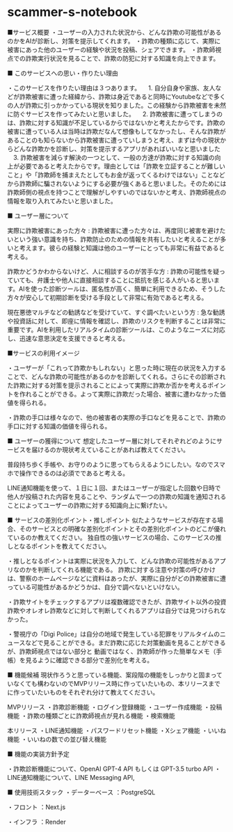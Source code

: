 # scammer-s-notebook

■サービス概要
・ユーザーの入力された状況から、どんな詐欺の可能性があるのかをAIが診断し、対策を提示してくれます。
・詐欺の種類に応じて、実際に被害にあった他のユーザーの経験や状況を投稿、シェアできます。
・詐欺師視点での詐欺実行状況を見ることで、詐欺の防犯に対する知識を向上できます。


■ このサービスへの思い・作りたい理由

・このサービスを作りたい理由は３つあります。
　1. 自分自身や家族、友人などが詐欺被害に遭った経緯から、詐欺は身近であると同時にYoutubeなどで多くの人が詐欺に引っかかっている現状を知りました。この経験から詐欺被害を未然に防ぐサービスを作ってみたいと思いました。
　2. 詐欺被害に遭ってしまうのは、詐欺に対する知識が不足しているからではないかと考えたからです。詐欺の被害に遭っている人は当時は詐欺だなんて想像もしてなかったし、そんな詐欺があることのも知らないから詐欺被害に遭っていしまうと考え、まずは今の現状からどんな詐欺かを診断し、対策を提示するアプリがあればいいなと思いました
　3. 詐欺被害を減らす解決の一つとして、一般の方達が詐欺に対する知識の向上が必要であると考えたからです。理由としては「詐欺を立証することが難しいこと」や「詐欺師を捕まえたとしてもお金が返ってくるわけではない」ことなどから詐欺師に騙されないようにする必要が強くあると思いました。そのためには詐欺師側の視点を持つことで理解がしやすいのではないかと考え、詐欺師視点の情報を取り入れてみたいと思いました。


■ ユーザー層について

 実際に詐欺被害にあった方々
   : 詐欺被害に遭った方々は、再度同じ被害を避けたいという強い意識を持ち、詐欺防止のための情報を共有したいと考えることが多いと考えます。彼らの経験と知識は他のユーザーにとっても非常に有益であると考える。

 詐欺かどうかわからないけど、人に相談するのが苦手な方
   : 詐欺の可能性を疑っていても、弁護士や他人に直接相談することに抵抗を感じる人がいると思います。AIを使った診断ツールは、匿名性が高く、簡単に利用できるため、そうした方々が安心して初期診断を受ける手段として非常に有効であると考える。

 現在悪徳マルチなどの勧誘などを受けていて、すぐ調べたいという方
   : 急な勧誘や投資話に対して、即座に情報を確認し、詐欺のリスクを判断することは非常に重要です。AIを利用したリアルタイムの診断ツールは、このようなニーズに対応し、迅速な意思決定を支援できると考える。

■サービスの利用イメージ

・ユーザーが「これって詐欺かもしれない」と思った時に現在の状況を入力することで、どんな詐欺の可能性があるのかを診断してくれる。さらにその診断された詐欺に対する対策を提示されることによって実際に詐欺か否かを考えるポイントを作れることができる。よって実際に詐欺だった場合、被害に遭わなかった価値を得られる。

・詐欺の手口は様々なので、他の被害者の実際の手口などを見ることで、詐欺の手口に対する知識の価値を得られる。


■ ユーザーの獲得について
想定したユーザー層に対してそれぞれどのようにサービスを届けるのか現状考えていることがあれば教えてください。

普段持ち歩く手帳や、お守りのように思ってもらえるようにしたい。なのでスマホで操作できるのは必須でであると考える。

LINE通知機能を使って、１日に１回、またはユーザーが指定した回数や日時で他人が投稿された内容を見ることや、ランダムで一つの詐欺の知識を通知されることによってユーザーの詐欺に対する知識向上に繋げたい。


■ サービスの差別化ポイント・推しポイント
似たようなサービスが存在する場合、そのサービスとの明確な差別化ポイントとその差別化ポイントのどこが優れているのか教えてください。
独自性の強いサービスの場合、このサービスの推しとなるポイントを教えてください。

・推しとなるポイントは実際に状況を入力して、どんな詐欺の可能性があるアプリなのかを判断してくれる機能である。
詐欺に対する注意や対策の呼びかけは、警察のホームページなどに資料はあったが、実際に自分がどの詐欺被害に遭っている可能性があるかどうかは、自分で調べないといけない。

・詐欺サイトをチェックするアプリは複数確認できたが、詐欺サイト以外の投資詐欺やオレオレ詐欺などに対して判断してくれるアプリは自分では見つけられなかった。

・警視庁の「Digi Police」は自分の地域で発生している犯罪をリアルタイムのニュースなどで見ることができる。まだ詐欺に応じた対策動画を見ることができるが、詐欺師視点ではない部分と
動画ではなく、詐欺師が作った簡単なメモ（手帳）を見るように確認できる部分で差別化を考える。



■ 機能候補
現状作ろうと思っている機能、案段階の機能をしっかりと固まっていなくても構わないのでMVPリリース時に作っていたいもの、本リリースまでに作っていたいものをそれぞれ分けて教えてください。

MVPリリース
・詐欺診断機能
・ログイン登録機能
・ユーザー作成機能
・投稿機能
・詐欺の種類ごとに詐欺師視点が見れる機能
・検索機能


本リリース
 ・LINE通知機能
 ・パスワードリセット機能
 ・Xシェア機能
 ・いいね機能
 ・いいねの数での並び替え機能


■ 機能の実装方針予定

・詐欺診断機能について、OpenAI GPT-4 API もしくは GPT-3.5 turbo API
・LINE通知機能について、LINE Messaging API,

■ 使用技術スタック
・データーベース
：PostgreSQL

・フロント
：Next.js

・インフラ
：Render
